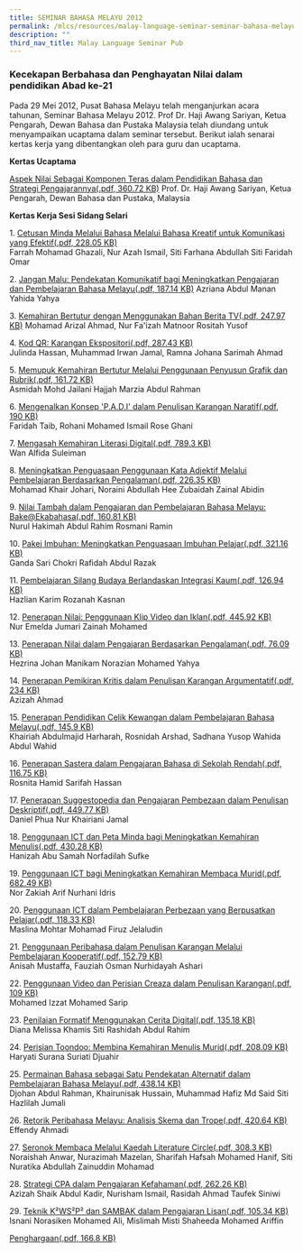 ```yaml
---
title: SEMINAR BAHASA MELAYU 2012
permalink: /mlcs/resources/malay-language-seminar-seminar-bahasa-melayu-publications/seminar-bahasa-melayu-2012/
description: ""
third_nav_title: Malay Language Seminar Pub
---
```

### Kecekapan Berbahasa dan Penghayatan Nilai dalam pendidikan Abad ke-21

Pada 29 Mei 2012, Pusat Bahasa Melayu telah menganjurkan acara tahunan, Seminar Bahasa Melayu 2012. Prof Dr. Haji Awang Sariyan, Ketua Pengarah, Dewan Bahasa dan Pustaka Malaysia telah diundang untuk menyampaikan ucaptama dalam seminar tersebut. Berikut ialah senarai kertas kerja yang dibentangkan oleh para guru dan ucaptama.

**Kertas Ucaptama**

[Aspek Nilai Sebagai Komponen Teras dalam Pendidikan Bahasa dan Strategi Pengajarannya(.pdf, 360.72 KB)](/files/ucaptama-dr-hj-awang-sariyan-latest.pdf) Prof. Dr. Haji Awang Sariyan, Ketua Pengarah, Dewan Bahasa dan Pustaka, Malaysia  
  
**Kertas Kerja Sesi Sidang Selari**

1. [Cetusan Minda Melalui Bahasa Melalui Bahasa Kreatif untuk Komunikasi yang Efektif(.pdf, 228.05 KB)](/files/1-cetusan-minda-melalui-bahasa-kreatif-untuk-komunikasi-yang-efektif-siti-faridah-omar.pdf)  
Farrah Mohamad Ghazali, Nur Azah Ismail, Siti Farhana Abdullah Siti Faridah Omar  
  
2. [Jangan Malu: Pendekatan Komunikatif bagi Meningkatkan Pengajaran dan Pembelajaran Bahasa Melayu(.pdf, 187.14 KB)](/files/2-jangan-malu-pendekatan-komunikatif-bagi-meningkatkan-pengajaran-dan-pembelajaran-bahasa-melayu.pdf)
Azriana Abdul Manan Yahida Yahya  
  
3. [Kemahiran Bertutur dengan Menggunakan Bahan Berita TV(.pdf, 247.97 KB)](/files/3-kemahiran-bertutur-dengan-menggunakan-bahan-berita-tv-suria-rositah-yusof.pdf)
Mohamad Arizal Ahmad, Nur Fa'izah Matnoor Rositah Yusof  
  
4. [Kod QR: Karangan Ekspositori(.pdf, 287.43 KB)](https://academyofsingaporeteachers.moe.edu.sg/docs/librariesprovider6/ml-poetry-sg50/seminar-bahasa-melayu-2012/kertas-kerja-sesi-sidang-selari/4-kod-qr-karangan-ekspositori-mohamed-irwan-jamal.pdf?sfvrsn=d05b8376_2 "Kod QR: Karangan Ekspositori")  
Julinda Hassan, Muhammad Irwan Jamal, Ramna Johana Sarimah Ahmad  
  
5. [Memupuk Kemahiran Bertutur Melalui Penggunaan Penyusun Grafik dan Rubrik(.pdf, 161.72 KB)](https://academyofsingaporeteachers.moe.edu.sg/docs/librariesprovider6/ml-poetry-sg50/seminar-bahasa-melayu-2012/kertas-kerja-sesi-sidang-selari/5-memupuk-kemahiran-bertutur-melalui-penggunaan-penyusun-grafik-dan-rubrik-hajjah-marzia-fuchunv.pdf?sfvrsn=8b624949_2 "Memupuk Kemahiran Bertutur Melalui Penggunaan Penyusun Grafik dan Rubrik")  
Asmidah Mohd Jailani Hajjah Marzia Abdul Rahman  
  
6. [Mengenalkan Konsep 'P.A.D.I' dalam Penulisan Karangan Naratif(.pdf, 190 KB)](https://academyofsingaporeteachers.moe.edu.sg/docs/librariesprovider6/ml-poetry-sg50/seminar-bahasa-melayu-2012/kertas-kerja-sesi-sidang-selari/6-memperkenalkan-konsep-padi-dalam-penulisan-karangan-naratif-faridah-broadrick-sec.pdf?sfvrsn=a722e3f9_2 "Mengenalkan Konsep 'P.A.D.I' dalam Penulisan Karangan Naratif")  
Faridah Taib, Rohani Mohamed Ismail Rose Ghani  
  
7. [Mengasah Kemahiran Literasi Digital(.pdf, 789.3 KB)](https://academyofsingaporeteachers.moe.edu.sg/docs/librariesprovider6/ml-poetry-sg50/seminar-bahasa-melayu-2012/kertas-kerja-sesi-sidang-selari/7-mengasah-kemahiran-literasi-digital.pdf?sfvrsn=ea923ff8_2 "Mengasah Kemahiran Literasi Digital")  
Wan Alfida Suleiman  
  
8. [Meningkatkan Penguasaan Penggunaan Kata Adjektif Melalui Pembelajaran Berdasarkan Pengalaman(.pdf, 226.35 KB)](https://academyofsingaporeteachers.moe.edu.sg/docs/librariesprovider6/ml-poetry-sg50/seminar-bahasa-melayu-2012/kertas-kerja-sesi-sidang-selari/8-meningkatkan-penguasaan-kata-adjektif-melalui-pembelajaran-berdasarkan-pengalaman-zubaidah.pdf?sfvrsn=a8b566ff_2 "Meningkatkan Penguasaan Penggunaan Kata Adjektif Melalui Pembelajaran Berdasarkan Pengalaman")  
Mohamad Khair Johari, Noraini Abdullah Hee Zubaidah Zainal Abidin  
  
9. [Nilai Tambah dalam Pengajaran dan Pembelajaran Bahasa Melayu: Bake@Ekabahasa(.pdf, 160.81 KB)](https://academyofsingaporeteachers.moe.edu.sg/docs/librariesprovider6/ml-poetry-sg50/seminar-bahasa-melayu-2012/kertas-kerja-sesi-sidang-selari/9-nilai-tambah-dalam-pengajaran-dan-pembelajaran-bahasa-melayu@bake-ekabahasa-nurul-hakimah.pdf?sfvrsn=1b71f837_2 "Nilai Tambah dalam Pengajaran dan Pembelajaran Bahasa Melayu: Bake@Ekabahasa")  
Nurul Hakimah Abdul Rahim Rosmani Ramin  
  
10. [Pakej Imbuhan: Meningkatkan Penguasaan Imbuhan Pelajar(.pdf, 321.16 KB)](https://academyofsingaporeteachers.moe.edu.sg/docs/librariesprovider6/ml-poetry-sg50/seminar-bahasa-melayu-2012/kertas-kerja-sesi-sidang-selari/10-pakej-imbuhan-meningkatkan-penguasaan-imbuhan-pelajar-ganda-sari.pdf?sfvrsn=73d113b9_2 "Pakej Imbuhan: Meningkatkan Penguasaan Imbuhan Pelajar")  
Ganda Sari Chokri Rafidah Abdul Razak  
  
11. [Pembelajaran Silang Budaya Berlandaskan Integrasi Kaum(.pdf, 126.94 KB)](https://academyofsingaporeteachers.moe.edu.sg/docs/librariesprovider6/ml-poetry-sg50/seminar-bahasa-melayu-2012/kertas-kerja-sesi-sidang-selari/11-pembelajaran-silang-budaya-berlandaskan-kepada-integrasi-kaum-rozanah-kasnan.pdf?sfvrsn=e7d957ba_2 "Pembelajaran Silang Budaya Berlandaskan Integrasi Kaum")  
Hazlian Karim Rozanah Kasnan  
  
12. [Penerapan Nilai: Penggunaan Klip Video dan Iklan(.pdf, 445.92 KB)](https://academyofsingaporeteachers.moe.edu.sg/docs/librariesprovider6/ml-poetry-sg50/seminar-bahasa-melayu-2012/kertas-kerja-sesi-sidang-selari/12-penerapan-nilai-penggunaan-klip-video-dan-iklan-emelda-jumari.pdf?sfvrsn=71f21cd7_2 "Penerapan Nilai: Penggunaan Klip Video dan Iklan")  
Nur Emelda Jumari Zainah Mohamed  
  
13. [Penerapan Nilai dalam Pengajaran Berdasarkan Pengalaman(.pdf, 76.09 KB)](https://academyofsingaporeteachers.moe.edu.sg/docs/librariesprovider6/ml-poetry-sg50/seminar-bahasa-melayu-2012/kertas-kerja-sesi-sidang-selari/13-penerapan-nilai-dalam-pengajaran-berdasarkan-pengalaman-norazian-mohamed-yahya.pdf?sfvrsn=b90e3a0a_2 "Penerapan Nilai dalam Pengajaran Berdasarkan Pengalaman")  
Hezrina Johan Manikam Norazian Mohamed Yahya  
  
14. [Penerapan Pemikiran Kritis dalam Penulisan Karangan Argumentatif(.pdf, 234 KB)](https://academyofsingaporeteachers.moe.edu.sg/docs/librariesprovider6/ml-poetry-sg50/seminar-bahasa-melayu-2012/kertas-kerja-sesi-sidang-selari/14-penerapan-pemikiran-kritis-dalam-penulisan-karangan-argumentatif-azizah.pdf?sfvrsn=53dc8335_2 "Penerapan Pemikiran Kritis dalam Penulisan Karangan Argumentatif")  
Azizah Ahmad  
  
15. [Penerapan Pendidikan Celik Kewangan dalam Pembelajaran Bahasa Melayu(.pdf, 145.9 KB)](https://academyofsingaporeteachers.moe.edu.sg/docs/librariesprovider6/ml-poetry-sg50/seminar-bahasa-melayu-2012/kertas-kerja-sesi-sidang-selari/15-penerapan-pendidikan-celik-kewangan-dalam-pembelajaran-bahasa-melayu-rosnidar-arshad.pdf?sfvrsn=17db52fb_2 "Penerapan Pendidikan Celik Kewangan dalam Pembelajaran Bahasa Melayu")  
Khairiah Abdulmajid Harharah, Rosnidah Arshad, Sadhana Yusop Wahida Abdul Wahid  
  
16. [Penerapan Sastera dalam Pengajaran Bahasa di Sekolah Rendah(.pdf, 116.75 KB)](https://academyofsingaporeteachers.moe.edu.sg/docs/librariesprovider6/ml-poetry-sg50/seminar-bahasa-melayu-2012/kertas-kerja-sesi-sidang-selari/16-penerapan-sastera-dalam-pengajaran-bahasa-di-sekolah-rendah-rosnita-sarifah.pdf?sfvrsn=3f55c216_2 "Penerapan Sastera dalam Pengajaran Bahasa di Sekolah Rendah")  
Rosnita Hamid Sarifah Hassan  
  
17. [Penerapan Suggestopedia dan Pengajaran Pembezaan dalam Penulisan Deskriptif(.pdf, 449.77 KB)](https://academyofsingaporeteachers.moe.edu.sg/docs/librariesprovider6/ml-poetry-sg50/seminar-bahasa-melayu-2012/kertas-kerja-sesi-sidang-selari/17-penerapan-suggestopedia-dan-pengajaran-pembezaan-dalam-penulisan-deskriptif-daniel-phua-repaired.pdf?sfvrsn=6d767258_2 "Penerapan Suggestopedia dan Pengajaran Pembezaan dalam Penulisan Deskriptif")  
Daniel Phua Nur Khairiani Jamal  
  
18. [Penggunaan ICT dan Peta Minda bagi Meningkatkan Kemahiran Menulis(.pdf, 430.28 KB)](https://academyofsingaporeteachers.moe.edu.sg/docs/librariesprovider6/ml-poetry-sg50/seminar-bahasa-melayu-2012/kertas-kerja-sesi-sidang-selari/18-penggunaan-ict-dan-peta-minda-bagi-meningkatkan-kemahiran-menulis-hanizah-abu-samah.pdf?sfvrsn=f79721ad_2 "Penggunaan ICT dan Peta Minda bagi Meningkatkan Kemahiran Menulis")  
Hanizah Abu Samah Norfadilah Sufke  
  
19. [Penggunaan ICT bagi Meningkatkan Kemahiran Membaca Murid(.pdf, 682.49 KB)](https://academyofsingaporeteachers.moe.edu.sg/docs/librariesprovider6/ml-poetry-sg50/seminar-bahasa-melayu-2012/kertas-kerja-sesi-sidang-selari/19-penggunaan-ictbagi-meningkatkan-kemahiran-membaca-murid-pei-tong.pdf?sfvrsn=804d0e9d_2 "Penggunaan ICT bagi Meningkatkan Kemahiran Membaca Murid")  
Nor Zakiah Arif Nurhani Idris  
  
20. [Penggunaan ICT dalam Pembelajaran Perbezaan yang Berpusatkan Pelajar(.pdf, 118.33 KB)](https://academyofsingaporeteachers.moe.edu.sg/docs/librariesprovider6/ml-poetry-sg50/seminar-bahasa-melayu-2012/kertas-kerja-sesi-sidang-selari/20-penggunaan-ict-dalam-pembelajaran-pembezaan-berpusatkan-pelajar-yang-berkesan-mohamed-firuz-jaleludin.pdf?sfvrsn=aa93dcae_2 "Penggunaan ICT dalam Pembelajaran Perbezaan yang Berpusatkan Pelajar")  
Maslina Mohtar Mohamad Firuz Jelaludin  
  
21. [Penggunaan Peribahasa dalam Penulisan Karangan Melalui Pembelajaran Kooperatif(.pdf, 152.79 KB)](https://academyofsingaporeteachers.moe.edu.sg/docs/librariesprovider6/ml-poetry-sg50/seminar-bahasa-melayu-2012/kertas-kerja-sesi-sidang-selari/21-penggunaan-peribahasa-di-dalam-penulisan-karangan-melalui-fauziah-osman-sekolah-rendah-greenwood.pdf?sfvrsn=51ff9ea7_2 "Penggunaan Peribahasa dalam Penulisan Karangan Melalui Pembelajaran Kooperatif")  
Anisah Mustaffa, Fauziah Osman Nurhidayah Ashari  
  
22. [Penggunaan Video dan Perisian Creaza dalam Penulisan Karangan(.pdf, 109 KB)](https://academyofsingaporeteachers.moe.edu.sg/docs/librariesprovider6/ml-poetry-sg50/seminar-bahasa-melayu-2012/kertas-kerja-sesi-sidang-selari/22-penggunaan-videoict-perisian-creaza-dalam-penulisan-karangan-izzat.pdf?sfvrsn=ce40a3e3_2 "Penggunaan Video dan Perisian Creaza dalam Penulisan Karangan")  
Mohamed Izzat Mohamed Sarip  
  
23. [Penilaian Formatif Menggunakan Cerita Digital(.pdf, 135.18 KB)](https://academyofsingaporeteachers.moe.edu.sg/docs/librariesprovider6/ml-poetry-sg50/seminar-bahasa-melayu-2012/kertas-kerja-sesi-sidang-selari/23-penilaian-formatif-menggunakan-cerita-digital.pdf?sfvrsn=b11a89b8_2 "Penilaian Formatif Menggunakan Cerita Digital")  
Diana Melissa Khamis Siti Rashidah Abdul Rahim  
  
24. [Perisian Toondoo: Membina Kemahiran Menulis Murid(.pdf, 208.09 KB)](https://academyofsingaporeteachers.moe.edu.sg/docs/librariesprovider6/ml-poetry-sg50/seminar-bahasa-melayu-2012/kertas-kerja-sesi-sidang-selari/24-perisian-toondoo.pdf?sfvrsn=ddd4e936_2 "Perisian Toondoo: Membina Kemahiran Menulis Murid")  
Haryati Surana Suriati Djuahir  
  
25. [Permainan Bahasa sebagai Satu Pendekatan Alternatif dalam Pembelajaran Bahasa Melayu(.pdf, 438.14 KB)](https://academyofsingaporeteachers.moe.edu.sg/docs/librariesprovider6/ml-poetry-sg50/seminar-bahasa-melayu-2012/kertas-kerja-sesi-sidang-selari/25-permainan-bahasa-sebagai-satu-pendekatan-alternatif.pdf?sfvrsn=4ff7d232_2 "Permainan Bahasa sebagai Satu Pendekatan Alternatif dalam Pembelajaran Bahasa Melayu")  
Djohan Abdul Rahman, Khairunisak Hussain, Muhammad Hafiz Md Said Siti Hazlilah Jumali  
  
26. [Retorik Peribahasa Melayu: Analisis Skema dan Trope(.pdf, 420.64 KB)](https://academyofsingaporeteachers.moe.edu.sg/docs/librariesprovider6/ml-poetry-sg50/seminar-bahasa-melayu-2012/kertas-kerja-sesi-sidang-selari/26-retorik-peribahasa-analisis-skema-dan-trope-effendy-bin-ahmadi.pdf?sfvrsn=d9c4ed6b_2 "Retorik Peribahasa Melayu: Analisis Skema dan Trope")  
Effendy Ahmadi  
  
27. [Seronok Membaca Melalui Kaedah Literature Circle(.pdf, 308.3 KB)](https://academyofsingaporeteachers.moe.edu.sg/docs/librariesprovider6/ml-poetry-sg50/seminar-bahasa-melayu-2012/kertas-kerja-sesi-sidang-selari/27-seronok-membaca-melalui-kaedah-literature-circle-sharifah-hafsah.pdf?sfvrsn=dc0ea0c4_2 "Seronok Membaca Melalui Kaedah Literature Circle")  
Noraishah Anwar, Nurazimah Mazelan, Sharifah Hafsah Mohamed Hanif, Siti Nuratika Abdullah Zainuddin Mohamad  
  
28. [Strategi CPA dalam Pengajaran Kefahaman(.pdf, 262.26 KB)](https://academyofsingaporeteachers.moe.edu.sg/docs/librariesprovider6/ml-poetry-sg50/seminar-bahasa-melayu-2012/kertas-kerja-sesi-sidang-selari/28-strategi-cpa-dalam-pengajaran-kefahaman-taufek-siniwi.pdf?sfvrsn=489db9f9_2 "Strategi CPA dalam Pengajaran Kefahaman")  
Azizah Shaik Abdul Kadir, Nurisham Ismail, Rasidah Ahmad Taufek Siniwi  
  
29. [Teknik K²WS²P² dan SAMBAK dalam Pengajaran Lisan(.pdf, 105.34 KB)](https://academyofsingaporeteachers.moe.edu.sg/docs/librariesprovider6/ml-poetry-sg50/seminar-bahasa-melayu-2012/kertas-kerja-sesi-sidang-selari/29-teknik-k2ws2p2-dan-sambak-dalam-pengajaran-lisan-isnani.pdf?sfvrsn=bd7f6d34_2 "Teknik K²WS²P² dan SAMBAK dalam Pengajaran Lisan")  
Isnani Norasiken Mohamed Ali, Mislimah Misti Shaheeda Mohamed Ariffin  
  
[Penghargaan(.pdf, 166.8 KB)](https://academyofsingaporeteachers.moe.edu.sg/docs/librariesprovider6/ml-poetry-sg50/seminar-bahasa-melayu-2012/penghargaan-ml-seminar-2012.pdf?sfvrsn=741cd3fb_0 "Penghargaan")